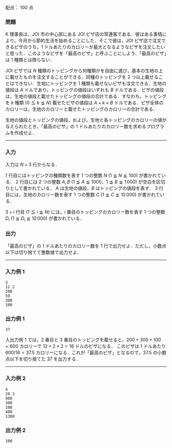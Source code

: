 配点： $100$ 点

### 問題
K 理事長は，JOI 市の中心部にある JOI ピザ店の常連客である．彼はある事情により，今月から節約生活を始めることにした．そこで彼は，JOI ピザ店で注文できるピザのうち，$1$ ドルあたりのカロリーが最大となるようなピザを注文したいと思った．このようなピザを「最高のピザ」と呼ぶことにしよう．「最高のピザ」は $1$ 種類とは限らない．

JOI ピザでは $N$ 種類のトッピングから何種類かを自由に選び，基本の生地の上に載せたものを注文することができる．同種のトッピングを $2$ つ以上載せることはできない．生地にトッピングを $1$ 種類も載せないピザも注文できる．生地の値段は $A$ ドルであり，トッピングの値段はいずれも $B$ ドルである．ピザの値段は，生地の値段と載せたトッピングの値段の合計である．すなわち，トッピングを $k$ 種類 ($0 \leqq k \leqq N$) 載せたピザの値段は $A + k \times B$ ドルである．ピザ全体のカロリーは，生地のカロリーと載せたトッピングのカロリーの合計である．

生地の値段とトッピングの値段，および，生地と各トッピングのカロリーの値が与えられたとき，「最高のピザ」の $1$ ドルあたりのカロリー数を求めるプログラムを作成せよ．

---

### 入力
入力は $N + 3$ 行からなる．

$1$ 行目にはトッピングの種類数を表す $1$ つの整数 $N$ ($1 \leqq N \leqq 100$) が書かれている． $2$ 行目には $2$ つの整数 $A, B$ ($1 \leqq A \leqq 1000$，$1 \leqq B \leqq 1\,000$) が空白を区切りとして書かれている． $A$ は生地の値段，$B$ はトッピングの値段を表す． $3$ 行目には，生地のカロリー数を表す $1$ つの整数 $C$ ($1 \leqq C \leqq 10\,000$) が書かれている．

$3 + i$ 行目 ($1 \leqq i \leqq N$) には，$i$ 番目のトッピングのカロリー数を表す $1$ つの整数 $D_i$ ($1 \leqq D_i \leqq 10\,000$) が書かれている．

### 出力
「最高のピザ」の $1$ ドルあたりのカロリー数を $1$ 行で出力せよ．ただし，小数点以下は切り捨てて整数値で出力せよ．

---

### 入力例 1
~~~
3
12 2
200
50
300
100
~~~

### 出力例 1
~~~
37
~~~

入出力例 $1$ では，$2$ 番目と $3$ 番目のトッピングを載せると，$200 + 300 + 100 = 600$ カロリーで $12 + 2 \times 2 = 16$ ドルのピザになる． 
このピザは $1$ ドルあたり $600 / 16 = 37.5$ カロリーになる．これが「最高のピザ」となるので，$37.5$ の小数点以下を切り捨てた $37$ を出力する．

---

### 入力例 2
~~~
4
20 3
900
300
100
400
1300
~~~

### 出力例 2
~~~
100
~~~
